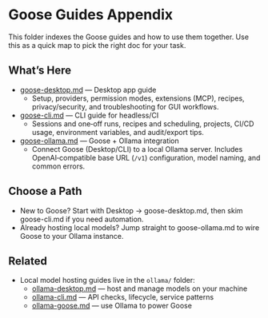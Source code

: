 # Goose Guides Appendix

This folder indexes the Goose guides and how to use them together. Use this as a quick map to pick the right doc for your task.

## What’s Here

- [goose-desktop.md](./goose-desktop.md) — Desktop app guide
  - Setup, providers, permission modes, extensions (MCP), recipes, privacy/security, and troubleshooting for GUI workflows.
- [goose-cli.md](./goose-cli.md) — CLI guide for headless/CI
  - Sessions and one‑off runs, recipes and scheduling, projects, CI/CD usage, environment variables, and audit/export tips.
- [goose-ollama.md](./goose-ollama.md) — Goose + Ollama integration
  - Connect Goose (Desktop/CLI) to a local Ollama server. Includes OpenAI‑compatible base URL (`/v1`) configuration, model naming, and common errors.

## Choose a Path

- New to Goose? Start with Desktop → goose-desktop.md, then skim goose-cli.md if you need automation.
- Already hosting local models? Jump straight to goose-ollama.md to wire Goose to your Ollama instance.

## Related

- Local model hosting guides live in the `ollama/` folder:
  - [ollama-desktop.md](../ollama/ollama-desktop.md) — host and manage models on your machine
  - [ollama-cli.md](../ollama/ollama-cli.md) — API checks, lifecycle, service patterns
  - [ollama-goose.md](../ollama/ollama-goose.md) — use Ollama to power Goose

